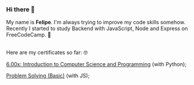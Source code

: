 ### Hi there 👋

My name is **Felipe**. I'm always trying to improve my code skills somehow. Recently I started to study Backend with JavaScript, Node and Express on FreeCodeCamp. 
:monocle_face:	<br><br>

Here are my certificates so far: :nerd_face:	<br>

[6.00x: Introduction to Computer Science and Programming](https://s3.amazonaws.com/verify.edx.org/downloads/594658e538a741b29060d34b00c56b77/Certificate.pdf) (with Python);

[Problem Solving (Basic)](https://www.hackerrank.com/certificates/b151fa5e93cf) (with JS);


<!--
**felipedeaquino/felipedeaquino** is a ✨ _special_ ✨ repository because its `README.md` (this file) appears on your GitHub profile.

Here are some ideas to get you started:

- 🔭 I’m currently working on ...
- 🌱 I’m currently learning ...
- 👯 I’m looking to collaborate on ...
- 🤔 I’m looking for help with ...
- 💬 Ask me about ...
- 📫 How to reach me: ...
- 😄 Pronouns: ...
- ⚡ Fun fact: ...
-->
